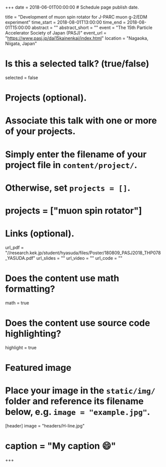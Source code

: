 +++
date = 2018-06-01T00:00:00  # Schedule page publish date.

title = "Development of muon spin rotator for J-PARC muon g-2/EDM experiment"
time_start = 2018-08-01T13:00:00
time_end = 2018-08-01T15:00:00
abstract = ""
abstract_short = ""
event = "The 15th Particle Accelerator Society of Japan (PASJ)"
event_url = "https://www.pasj.jp/dai15kainenkai/index.html"
location = "Nagaoka, Niigata, Japan"

# Is this a selected talk? (true/false)
selected = false

# Projects (optional).
#   Associate this talk with one or more of your projects.
#   Simply enter the filename of your project file in `content/project/`.
#   Otherwise, set `projects = []`.
# projects = ["muon spin rotator"]

# Links (optional).
url_pdf = "//research.kek.jp/student/hyasuda/files/Poster/180809_PASJ2018_THP078_YASUDA.pdf"
url_slides = ""
url_video = ""
url_code = ""

# Does the content use math formatting?
math = true

# Does the content use source code highlighting?
highlight = true

# Featured image
# Place your image in the `static/img/` folder and reference its filename below, e.g. `image = "example.jpg"`.
[header]
image = "headers/H-line.jpg"
# caption = "My caption :smile:"

+++


